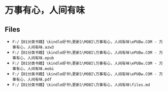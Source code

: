# 万事有心，人间有味

## Files

- `F:/【01分类书籍】\kindle好书\更新1\MOBI\万事有心，人间有味\ePUBw.COM - 万事有心，人间有味.azw3`
- `F:/【01分类书籍】\kindle好书\更新1\MOBI\万事有心，人间有味\ePUBw.COM - 万事有心，人间有味.epub`
- `F:/【01分类书籍】\kindle好书\更新1\MOBI\万事有心，人间有味\ePUBw.COM - 万事有心，人间有味.mobi`
- `F:/【01分类书籍】\kindle好书\更新1\MOBI\万事有心，人间有味\ePUBw.COM - 万事有心，人间有味.pdf`
- `F:/【01分类书籍】\kindle好书\更新1\MOBI\万事有心，人间有味\files.md`
